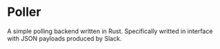 # Poller
A simple polling backend written in Rust.  Specifically writted in interface with JSON payloads produced by Slack.  
